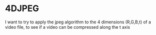 # 4DJPEG
I want to try to apply the jpeg algorithm to the 4 dimensions (R,G,B,t) of a video file, to see if a video can be compressed along the t axis
